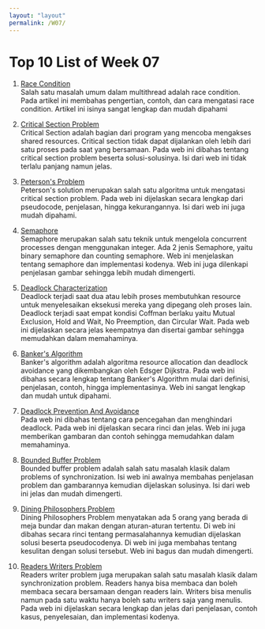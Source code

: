 ```yaml
---
layout: "layout"
permalink: /W07/
---
```


# Top 10 List of Week 07

1. [Race Condition](https://www.baeldung.com/cs/race-conditions)<br>
Salah satu masalah umum dalam multithread adalah race condition. Pada artikel ini membahas pengertian, contoh, dan cara mengatasi race condition. Artikel ini isinya sangat lengkap dan mudah dipahami

2. [Critical Section Problem](https://www.javatpoint.com/os-critical-section-problem)<br>
Critical Section adalah bagian dari program yang mencoba mengakses shared resources. Critical section tidak dapat dijalankan oleh lebih dari satu proses pada saat yang bersamaan. Pada web ini dibahas tentang critical section problem beserta solusi-solusinya. Isi dari web ini tidak terlalu panjang namun jelas.

3. [Peterson's Problem](https://www.tutorialspoint.com/peterson-s-problem)<br>
Peterson's solution merupakan salah satu algoritma untuk mengatasi critical section problem. Pada web ini dijelaskan secara lengkap dari pseudocode, penjelasan, hingga kekurangannya. Isi dari web ini juga mudah dipahami.

4. [Semaphore](https://www.geeksforgeeks.org/semaphores-in-process-synchronization/)<br>
Semaphore merupakan salah satu teknik untuk mengelola concurrent processes dengan menggunakan integer. Ada 2 jenis Semaphore, yaitu binary semaphore dan counting semaphore. Web ini menjelaskan tentang semaphore dan implementasi kodenya. Web ini juga dilenkapi penjelasan gambar sehingga lebih mudah dimengerti.

5. [Deadlock Characterization](https://www.tutorialspoint.com/deadlock-characterization)<br>
Deadlock terjadi saat dua atau lebih proses membutuhkan resource untuk menyelesaikan eksekusi mereka yang dipegang oleh proses lain. Deadlock terjadi saat empat kondisi Coffman berlaku yaitu Mutual Exclusion, Hold and Wait, No Preemption, dan Circular Wait. Pada web ini dijelaskan secara jelas keempatnya dan disertai gambar sehingga memudahkan dalam memahaminya.

6. [Banker's Algorithm](https://www.geeksforgeeks.org/bankers-algorithm-in-operating-system-2/)<br>
Banker's algorithm adalah algoritma resource allocation dan deadlock avoidance yang dikembangkan oleh Edsger Dijkstra. Pada web ini dibahas secara lengkap tentang Banker's Algorithm mulai dari definisi, penjelasan, contoh, hingga implementasinya. Web ini sangat lengkap dan mudah untuk dipahami. 

7. [Deadlock Prevention And Avoidance](https://www.geeksforgeeks.org/deadlock-prevention/)<br>
Pada web ini dibahas tentang cara pencegahan dan menghindari deadlock. Pada web ini dijelaskan secara rinci dan jelas. Web ini juga memberikan gambaran dan contoh sehingga memudahkan dalam memahaminya.

8. [Bounded Buffer Problem](https://www.studytonight.com/operating-system/bounded-buffer)<br>
Bounded buffer problem adalah salah satu masalah klasik dalam problems of synchronization. Isi web ini awalnya membahas penjelasan problem dan gambarannya kemudian dijelaskan solusinya. Isi dari web ini jelas dan mudah dimengerti.

9. [Dining Philosophers Problem](https://www.tutorialspoint.com/dining-philosophers-problem-dpp)<br>
Dining Philosophers Problem menyatakan ada 5 orang yang berada di meja bundar dan makan dengan aturan-aturan tertentu. Di web ini dibahas secara rinci tentang permasalahannya kemudian dijelaskan solusi beserta pseudocodenya. Di web ini juga membahas tentang kesulitan dengan solusi tersebut. Web ini bagus dan mudah dimengerti.

10. [Readers Writers Problem](https://www.javatpoint.com/os-readers-writers-problem)<br>
Readers writer problem juga merupakan salah satu masalah klasik dalam synchronization problem. Readers hanya bisa membaca dan boleh membaca secara bersamaan dengan readers lain. Writers bisa menulis namun pada satu waktu hanya boleh satu writers saja yang menulis. Pada web ini dijelaskan secara lengkap dan jelas dari penjelasan, contoh kasus, penyelesaian, dan implementasi kodenya.  
